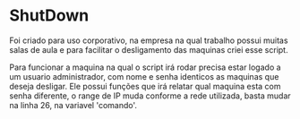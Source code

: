# ShutDown
Foi criado para uso corporativo, na empresa na qual trabalho possui muitas salas de aula e para facilitar o desligamento das maquinas criei esse script.

Para funcionar a maquina na qual o script irá rodar precisa estar logado a um usuario administrador, com nome e senha identicos as maquinas que deseja desligar.
Ele possui funções que irá relatar qual maquina esta com senha diferente, o range de IP muda conforme a rede utilizada, basta mudar na linha 26, na variavel 'comando'.
